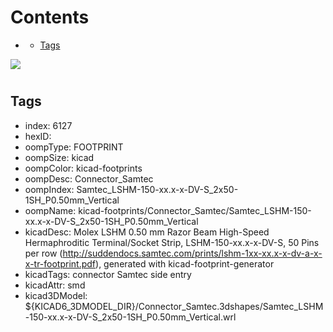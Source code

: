 



Contents
========

* [](#)
	* [Tags](#tags)
  
![][im]
# 

## Tags

- index: 6127
- hexID: 
- oompType: FOOTPRINT
- oompSize: kicad
- oompColor: kicad-footprints
- oompDesc: Connector_Samtec
- oompIndex: Samtec_LSHM-150-xx.x-x-DV-S_2x50-1SH_P0.50mm_Vertical
- oompName: kicad-footprints/Connector_Samtec/Samtec_LSHM-150-xx.x-x-DV-S_2x50-1SH_P0.50mm_Vertical
- kicadDesc: Molex LSHM 0.50 mm Razor Beam High-Speed Hermaphroditic Terminal/Socket Strip, LSHM-150-xx.x-x-DV-S, 50 Pins per row (http://suddendocs.samtec.com/prints/lshm-1xx-xx.x-x-dv-a-x-x-tr-footprint.pdf), generated with kicad-footprint-generator
- kicadTags: connector Samtec  side entry
- kicadAttr: smd
- kicad3DModel: ${KICAD6_3DMODEL_DIR}/Connector_Samtec.3dshapes/Samtec_LSHM-150-xx.x-x-DV-S_2x50-1SH_P0.50mm_Vertical.wrl



[im]: image.png
